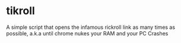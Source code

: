 # tikroll
A simple script that opens the infamous rickroll link as many times as possible, a.k.a until chrome nukes your RAM and your PC Crashes
